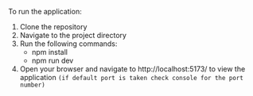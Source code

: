 To run the application:

1. Clone the repository
2. Navigate to the project directory
3. Run the following commands:
    - npm install
    - npm run dev
4. Open your browser and navigate to http://localhost:5173/ to view the application
```(if default port is taken check console for the port number)```